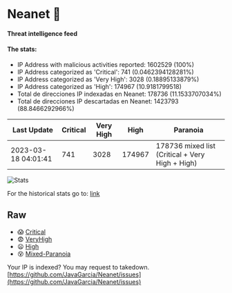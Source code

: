 # Neanet :hocho:
#### Threat intelligence feed
#### The stats:

- IP Address with malicious activities reported: 1602529 (100%)
- IP Address categorized as 'Critical':  741 (0.0462394128281%)
- IP Address categorized as 'Very High':  3028 (0.18895133879%)
- IP Address categorized as 'High':  174967 (10.9181799518)
- Total de direcciones IP indexadas en Neanet:  178736 (11.1533707034%)
- Total de direcciones IP descartadas en Neanet:  1423793 (88.8466292966%)

| Last Update | Critical | Very High | High | Paranoia |
| --- | --- | --- | --- | --- |
| 2023-03-18 04:01:41 | 741 | 3028 | 174967 | 178736 mixed list (Critical + Very High + High)|

![Stats](https://docs.google.com/spreadsheets/d/e/2PACX-1vSnaNMIXVabIpDJjufMlzH7poXnshF3mgd8Is1g9ytUEzVsP5my4Trn8f-xkoLLQ38xpL3HtmUexLo6/pubchart?oid=501124687&format=image)

For the historical stats go to: [link](/stats.csv)
## Raw
- :scream: [Critical](https://raw.githubusercontent.com/JavaGarcia/Neanet/master/blacklists/neanet_critical.txt)
- :fearful: [VeryHigh](https://raw.githubusercontent.com/JavaGarcia/Neanet/master/blacklists/neanet_veryHigh.txtt)
- :frowning: [High](https://raw.githubusercontent.com/JavaGarcia/Neanet/master/blacklists/neanet_high.txt)
- :dizzy_face: [Mixed-Paranoia](https://raw.githubusercontent.com/JavaGarcia/Neanet/master/blacklists/neanet_all.txt)


Your IP is indexed? You may request to takedown. [https://github.com/JavaGarcia/Neanet/issues](https://github.com/JavaGarcia/Neanet/issues)





















































































































































































































































































































































































































































































































































































































































































































































































































































































































































































































































































































































































































































































































































































































































































































































































































































































































































































































































































































































































































































































































































































































































































































































































































































































































































































































































































































































































































































































































































































































































































































































































































































































































































































































































































































































































































































































































































































































































































































































































































































































































































































































































































































































































































































































































































































































































































































































































































































































































































































































































































































































































































































































































































































































































































































































































































































































































































































































































































































































































































































































































































































































































































































































































































































































































































































































































































































































































































































































































































































































































































































































































































































































































































































































































































































































































































































































































































































































































































































































































































































































































































































































































































































































































































































































































































































































































































































































































































































































































































































































































































































































































































































































































































































































































































































































































































































































































































































































































































































































































































































































































































